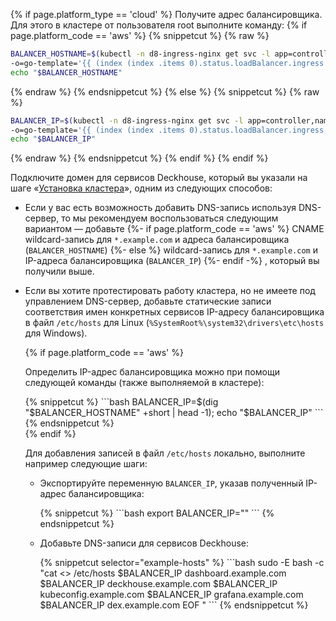 <script type="text/javascript" src='{{ assets["getting-started.js"].digest_path }}'></script>
<script type="text/javascript" src='{{ assets["getting-started-access.js"].digest_path }}'></script>

{% if page.platform_type == 'cloud' %}
Получите адрес балансировщика. Для этого в кластере от пользователя root выполните команду:
{% if page.platform_code == 'aws' %}
{% snippetcut %}
{% raw %}
```bash
BALANCER_HOSTNAME=$(kubectl -n d8-ingress-nginx get svc -l app=controller,name=nginx \
-o=go-template='{{ (index (index .items 0).status.loadBalancer.ingress 0).hostname }}') ;\
echo "$BALANCER_HOSTNAME"
```
{% endraw %}
{% endsnippetcut %}
{% else %}
{% snippetcut %}
{% raw %}
```bash
BALANCER_IP=$(kubectl -n d8-ingress-nginx get svc -l app=controller,name=nginx \
-o=go-template='{{ (index (index .items 0).status.loadBalancer.ingress 0).ip }}') ;\
echo "$BALANCER_IP"
```
{% endraw %}
{% endsnippetcut %}
{% endif %}
{% endif %}

Подключите домен для сервисов Deckhouse, который вы указали на шаге «[Установка кластера](./step3.html)», одним из следующих способов:
<div markdown="1">
<ul><li><p>Если у вас есть возможность добавить DNS-запись используя DNS-сервер, то мы рекомендуем воспользоваться следующим вариантом — добавьте
{%- if page.platform_code == 'aws' %} CNAME wildcard-запись для <code>*.example.com</code> и адреса балансировщика (<code>BALANCER_HOSTNAME</code>)
{%- else %} wildcard-запись для <code>*.example.com</code> и IP-адреса балансировщика (<code>BALANCER_IP</code>)
{%- endif -%}
  , который вы получили выше.</p></li>
<li><p>Если вы хотите протестировать работу кластера, но не имеете под управлением DNS-сервер, добавьте статические записи соответствия имен конкретных сервисов IP-адресу балансировщика в файл <code>/etc/hosts</code> для Linux (<code>%SystemRoot%\system32\drivers\etc\hosts</code> для Windows).</p>
{% if page.platform_code == 'aws' %}
  <p>Определить IP-адрес балансировщика можно при помощи следующей команды (также выполняемой в кластере):</p>

<div markdown="1">
{% snippetcut %}
```bash
BALANCER_IP=$(dig "$BALANCER_HOSTNAME" +short | head -1); echo "$BALANCER_IP"
```
{% endsnippetcut %}
</div>
{% endif %}

  <p>Для добавления записей в файл <code>/etc/hosts</code> локально, выполните например следующие шаги:</p>

<ul><li><p>Экспортируйте переменную <code>BALANCER_IP</code>, указав полученный IP-адрес балансировщика:</p>
{% snippetcut %}
```bash
export BALANCER_IP="<PUT_BALANCER_IP_HERE>"
```
{% endsnippetcut %}
</li>
  <li><p>Добавьте DNS-записи для сервисов Deckhouse:</p>
{% snippetcut selector="example-hosts" %}
```bash
sudo -E bash -c "cat <<EOF >> /etc/hosts
$BALANCER_IP dashboard.example.com
$BALANCER_IP deckhouse.example.com
$BALANCER_IP kubeconfig.example.com
$BALANCER_IP grafana.example.com
$BALANCER_IP dex.example.com
EOF
"
```
{% endsnippetcut %}
</li>
</ul></li>
</ul>
</div>
